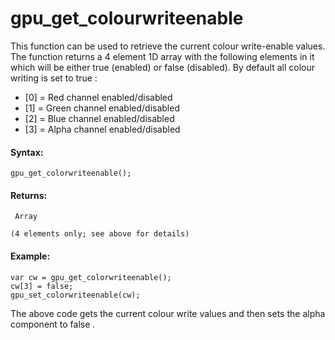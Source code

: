# gpu_get_colourwriteenable

This function can be used to retrieve the current colour write-enable
values. The function returns a 4 element 1D array with the following
elements in it which will be either true (enabled) or false (disabled).
By default all colour writing is set to true :

-   \[0\] = Red channel enabled/disabled
-   \[1\] = Green channel enabled/disabled
-   \[2\] = Blue channel enabled/disabled
-   \[3\] = Alpha channel enabled/disabled

#### Syntax:

``` gml
gpu_get_colorwriteenable();
```

#### Returns:

``` gml
 Array

(4 elements only; see above for details)
```

#### Example:

``` gml
var cw = gpu_get_colorwriteenable();
cw[3] = false;
gpu_set_colorwriteenable(cw);
```

The above code gets the current colour write values and then sets the
alpha component to false .
